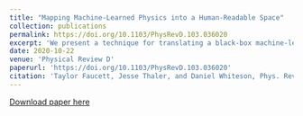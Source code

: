```yaml
---
title: "Mapping Machine-Learned Physics into a Human-Readable Space"
collection: publications
permalink: https://doi.org/10.1103/PhysRevD.103.036020
excerpt: 'We present a technique for translating a black-box machine-learned classifier operating on a high-dimensional input space into a small set of human-interpretable observables that can be combined to make the same classification decisions.'
date: 2020-10-22
venue: 'Physical Review D'
paperurl: 'https://doi.org/10.1103/PhysRevD.103.036020'
citation: 'Taylor Faucett, Jesse Thaler, and Daniel Whiteson, Phys. Rev. D 103, 036020'
---
```

<!-- This paper is about the number 1. The number 2 is left for future work. -->

[Download paper here](files/renn.pdf)

<!-- Recommended citation: Your Name, You. (2009). "Paper Title Number 1." <i>Journal 1</i>. 1(1). -->